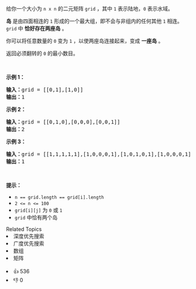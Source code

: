 <p>给你一个大小为 <code>n x n</code> 的二元矩阵 <code>grid</code> ，其中 <code>1</code> 表示陆地，<code>0</code> 表示水域。</p>

<p><strong>岛</strong> 是由四面相连的 <code>1</code> 形成的一个最大组，即不会与非组内的任何其他 <code>1</code> 相连。<code>grid</code> 中 <strong>恰好存在两座岛</strong> 。</p>

<div class="original__bRMd"> 
 <div> 
  <p>你可以将任意数量的 <code>0</code> 变为 <code>1</code> ，以使两座岛连接起来，变成 <strong>一座岛</strong> 。</p> 
 </div>
</div>

<p>返回必须翻转的 <code>0</code> 的最小数目。</p>

<p>&nbsp;</p>

<p><strong>示例 1：</strong></p>

<pre>
<strong>输入：</strong>grid = [[0,1],[1,0]]
<strong>输出：</strong>1
</pre>

<p><strong>示例 2：</strong></p>

<pre>
<strong>输入：</strong>grid = [[0,1,0],[0,0,0],[0,0,1]]
<strong>输出：</strong>2
</pre>

<p><strong>示例 3：</strong></p>

<pre>
<strong>输入：</strong>grid = [[1,1,1,1,1],[1,0,0,0,1],[1,0,1,0,1],[1,0,0,0,1],[1,1,1,1,1]]
<strong>输出：</strong>1
</pre>

<p>&nbsp;</p>

<p><strong>提示：</strong></p>

<ul> 
 <li><code>n == grid.length == grid[i].length</code></li> 
 <li><code>2 &lt;= n &lt;= 100</code></li> 
 <li><code>grid[i][j]</code> 为 <code>0</code> 或 <code>1</code></li> 
 <li><code>grid</code> 中恰有两个岛</li> 
</ul>

<div><div>Related Topics</div><div><li>深度优先搜索</li><li>广度优先搜索</li><li>数组</li><li>矩阵</li></div></div><br><div><li>👍 536</li><li>👎 0</li></div>